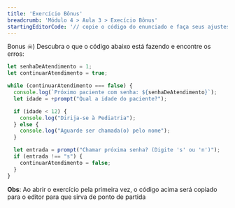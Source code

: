 ```yaml
---
title: 'Exercício Bônus'
breadcrumb: 'Módulo 4 > Aula 3 > Execício Bônus'
startingEditorCode: '// copie o código do enunciado e faça seus ajustes'
---
```


Bonus ☠) Descubra o que o código abaixo está fazendo e encontre os erros:

```js
let senhaDeAtendimento = 1;
let continuarAtendimento = true;

while (continuarAtendimento === false) {
  console.log(`Próximo paciente com senha: ${senhaDeAtendimento}`);
  let idade = +prompt("Qual a idade do paciente?");

  if (idade < 12) {
    console.log("Dirija-se à Pediatria");
  } else {
    console.log("Aguarde ser chamada(o) pelo nome");
  }

  let entrada = prompt("Chamar próxima senha? (Digite 's' ou 'n')");
  if (entrada !== "s") {
    continuarAtendimento = false;
  }
}
```

**Obs**: Ao abrir o exercício pela primeira vez, o código acima será copiado para o editor para que sirva de ponto de partida
